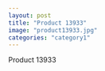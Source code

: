 ```yaml
---
layout: post
title: "Product 13933"
image: "product13933.jpg"
categories: "category1"
---
```

Product 13933
